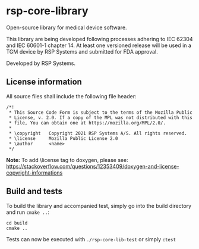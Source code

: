 # rsp-core-library

Open-source library for medical device software.

This library are being developed following processes adhering to IEC 62304 and IEC 60601-1 chapter 14.
At least one versioned release will be used in a TGM device by RSP Systems and submitted for FDA approval.

Developed by RSP Systems.

## License information

All source files shall include the following file header:

```
/*!
 * This Source Code Form is subject to the terms of the Mozilla Public
 * License, v. 2.0. If a copy of the MPL was not distributed with this
 * file, You can obtain one at https://mozilla.org/MPL/2.0/.
 *
 * \copyright   Copyright 2021 RSP Systems A/S. All rights reserved.
 * \license     Mozilla Public License 2.0
 * \author      <name>
 */
```
**Note:** To add \license tag to doxygen, please see: https://stackoverflow.com/questions/12353409/doxygen-and-license-copyright-informations

## Build and tests

To build the library and accompanied test, simply go into the build directory and run `cmake ..`:

```
cd build
cmake ..
```
Tests can now be executed with `./rsp-core-lib-test` or simply `ctest`


